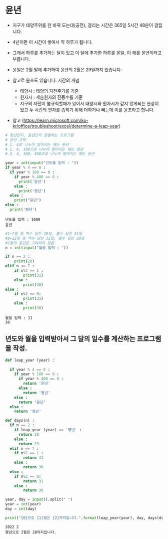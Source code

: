

# 윤년

+ 지구가 태양주위를 한 바뀌 도는데(공전), 걸리는 시간은 365일 5시간 48분이 걸립니다.
+ 4년이면 이 시간이 쌓여서 약 하루가 됩니다.
+ 그래서 하루를 추가하는 달이 있고 이 달에 추가한 하루를 윤일, 이 해를 윤년이라고 부릅니다.
+ 윤일은 2월 말에 추가하여 윤년의 2월은 29일까지 있습니다.
+ 참고로 윤초도 있습니다. 시간의 개념
  * 태양시 : 태양의 자전주기를 기준
  * 원자시 : 세슘원자의 진동수를 기준
  * 지구의 자전이 불규칙할때가 있어서 태양시와 원자시가 같지 않게되는 현상이 있고 두 시간의 편차를 좁히기 위해 더하거나 빼는데 이를 윤초라고 합니다.

+ 참고 (https://learn.microsoft.com/ko-kr/office/troubleshoot/excel/determine-a-leap-year)


```python
# 평년인지, 윤년인지 판별하는 프로그램
# 윤년 규칙
# 1. 4로 나누어 떨어지는 해는 윤년
# 2. 4, 100으로 나누어 떨어지는 해는 평년
# 3. 4, 100, 400으로 나누어 떨어지는 해는 윤년

year = int(input("년도를 입력 : "))
if year % 4 == 0 :
  if year % 100 == 0 :
    if year % 400 == 0 :
      print('윤년')
    else :
      print('평년')
  else :
    print("윤년")
else :
  print('평년')
```

    년도를 입력 : 1600
    윤년



```python
#1~7월 중 짝수 달은 30일, 홀수 달은 31일
#8~12월 중 짝수 달은 31일, 홀수 달은 30일
#2월의 윤년은 고려하지 않음.
n = int(input("월을 입력 : "))

if n == 2 :
    print(28)
elif n <= 7 :
    if n%2 == 1 :
        print(31)
    else :
        print(30)
else :
    if n%2 == 0:
        print(31)
    else :
        print(30)
```

    월을 입력 : 11
    30


## 년도와 월을 입력받아서 그 달의 일수를 계산하는 프로그램을 작성.


```python
def leap_year (year) :
  
  if year % 4 == 0 :
    if year % 100 == 0 :
      if year % 400 == 0 :
        return '윤년'
      else :
        return '평년'
    else :
      return "윤년"
  else :
    return '평년'

def days(n) :
  if n == 2 :
    if leap_year (year) == '평년' :
      return 28
    else :
      return 29
  elif n <= 7 :
    if n%2 == 1 :
        return 31
    else :
        return 30
  else :
    if n%2 == 0:
        return 31
    else :
        return 30

year, day = input().split(" ")
year = int(year)
day = int(day)

print("{0}으로 {1}월은 {2}까지입니다.".format(leap_year(year), day, days(day)))
```

    2022 2
    평년으로 2월은 28까지입니다.

